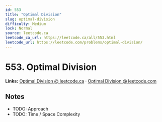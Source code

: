 ```yaml
--- 
id: 553
title: "Optimal Division"
slug: optimal-division
difficulty: Medium
lock: Normal
source: leetcode.ca
leetcode_ca_url: https://leetcode.ca/all/553.html
leetcode_url: https://leetcode.com/problems/optimal-division/
---
```


# 553. Optimal Division

**Links:** [Optimal Division @ leetcode.ca](https://leetcode.ca/all/553.html) · [Optimal Division @ leetcode.com](https://leetcode.com/problems/optimal-division/)

## Notes
- TODO: Approach
- TODO: Time / Space Complexity
